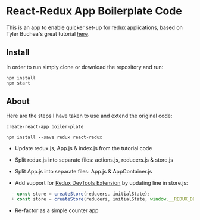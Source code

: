 ﻿# React-Redux App Boilerplate Code
This is an app to enable quicker set-up for redux applications, based on Tyler Buchea's great tutorial [here](
http://blog.tylerbuchea.com/super-simple-react-redux-application-example/).

## Install

In order to run simply clone or download the repository and run:

```
npm install
npm start
```

## About

Here are the steps I have taken to use and extend the original code:

 ```
 create-react-app boiler-plate
 ```
 ```
 npm install --save redux react-redux
 ```

* Update redux.js, App.js & index.js from the tutorial code

* Split redux.js into separate files: actions.js, reducers.js & store.js

* Split App.js into separate files: App.js & AppContainer.js

* Add support for [Redux DevTools Extension](https://github.com/zalmoxisus/redux-devtools-extension) by updating line in store.js:
```javascript
  - const store = createStore(reducers, initialState);
  + const store = createStore(reducers, initialState, window.__REDUX_DEVTOOLS_EXTENSION__ && window.__REDUX_DEVTOOLS_EXTENSION__());
```

* Re-factor as a simple counter app
